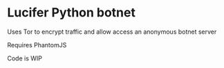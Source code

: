 # Lucifer Python botnet

Uses Tor to encrypt traffic and allow access an anonymous botnet server

Requires PhantomJS

Code is WIP
